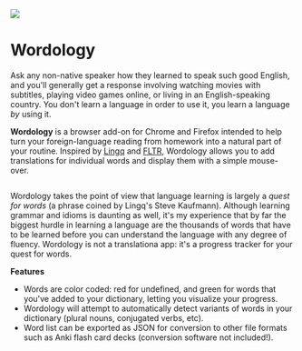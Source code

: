![](https://raw.githubusercontent.com/geajack/Wordology/master/icon96.png)

# Wordology

Ask any non-native speaker how they learned to speak such good English, and you'll generally get a response involving watching
movies with subtitles, playing video games online, or living in an English-speaking country. You don't learn a language in order to use it,
you learn a language *by* using it.

**Wordology** is a browser add-on for Chrome and Firefox intended to help turn your foreign-language reading from homework into a natural
part of your routine. Inspired by [Lingq]() and [FLTR](), Wordology allows you to add translations for individual words and display them with
a simple mouse-over.

![]()

Wordology takes the point of view that language learning is largely a *quest for words* (a phrase coined by Lingq's Steve Kaufmann).
Although learning grammar and idioms is daunting as well, it's my experience that by far the biggest hurdle in learning a language are
the thousands of words that have to be learned before you can understand the language with any degree of fluency. Wordology is not a translationa
app: it's a progress tracker for your quest for words.

**Features**
- Words are color coded: red for undefined, and green for words that you've added to your dictionary, letting you visualize your progress.
- Wordology will attempt to automatically detect variants of words in your dictionary (plural nouns, conjugated verbs, etc).
- Word list can be exported as JSON for conversion to other file formats such as Anki flash card decks (conversion software not included!).

